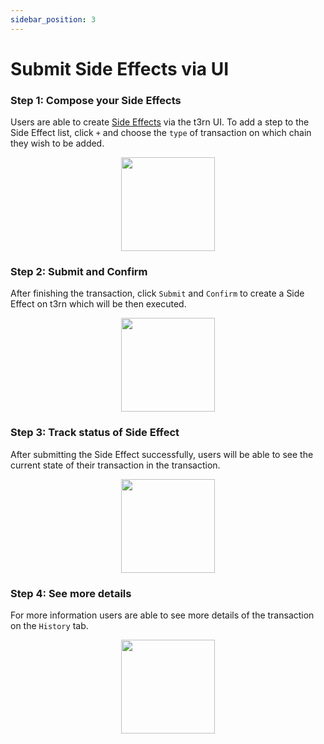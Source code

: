 ```yaml
---
sidebar_position: 3
---
```


# Submit Side Effects via UI

### Step 1: Compose your Side Effects
Users are able to create [Side Effects](../components/sfx-overview) via the t3rn UI. 
To add a step to the Side Effect list, click `+` and choose the `type` of transaction on which chain they wish to be added.

<p align="center">
    <img height="150" src="/img/t3rn-ui-start.png?raw=true"/>
</p>

### Step 2: Submit and Confirm
After finishing the transaction, click `Submit` and `Confirm` to create a Side Effect on t3rn which will be then executed.

<p align="center">
    <img height="150" src="/img/t3rn-ui-step2.png?raw=true"/>
</p>

### Step 3: Track status of Side Effect
After submitting the Side Effect successfully, users will be able to see the current state of their transaction in the transaction.
<p align="center">
    <img height="150" src="/img/t3rn-ui-transcation-done.png?raw=true"/>
</p>

### Step 4: See more details
For more information users are able to see more details of the transaction on the `History` tab.

<p align="center">
    <img height="150" src="/img/t3rn-ui-transaction-history.png?raw=true"/>
</p>
